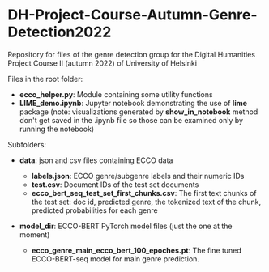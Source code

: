 # DH-Project-Course-Autumn-Genre-Detection2022
Repository for files of the genre detection group for the Digital Humanities Project Course II (autumn 2022) of University of Helsinki

Files in the root folder:

- **ecco_helper.py**: Module containing some utility functions
- **LIME_demo.ipynb**: Jupyter notebook demonstrating the use of **lime** package (note: visualizations generated by **show_in_notebook** method don't get saved in the .ipynb file so those can be examined only by running the notebook) 

Subfolders:

- **data**: json and csv files containing ECCO data
  - **labels.json**:                               ECCO genre/subgenre labels and their numeric IDs
  - **test.csv**:                                  Document IDs of the test set documents
  - **ecco_bert_seq_test_set_first_chunks.csv**:   The first text chunks of the test set: doc id, predicted genre, the tokenized text of the chunk, predicted probabilities for each genre  

- **model_dir**: ECCO-BERT PyTorch model files (just the one at the moment)
  - **ecco_genre_main_ecco_bert_100_epoches.pt**:  The fine tuned ECCO-BERT-seq model for main genre prediction.  
